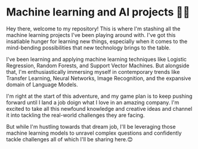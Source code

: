 # **Machine learning and AI projects** 🕵️‍♂️ 

Hey there, welcome to my repository! This is where I'm stashing all the  machine learning projects I've been playing around with. I've got this insatiable hunger for learning new things, especially when it comes to the mind-bending possibilities that new technology brings to the table.

I've been learning and applying machine learning techniques like Logistic Regression, Random Forests, and Support Vector Machines. But alongside that, I'm enthusiastically immersing myself in contemporary trends like Transfer Learning, Neural Networks, Image Recognition, and the expansive domain of Language Models.

I'm right at the start of this adventure, and my game plan is to keep pushing forward until I land a job doign what I love in an amazing company. I'm excited to take all this newfound knowledge and creative ideas and channel it into tackling the real-world challenges they are facing.

But while I'm hustling towards that dream job, I'll be leveraging those machine learning models to unravel complex questions and confidently tackle challenges all of which I'll be sharing here.😊

